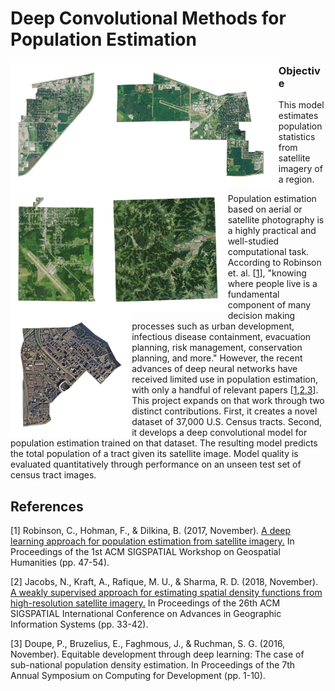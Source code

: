 # Deep Convolutional Methods for Population Estimation

<p align="center">
    <img src="Sample1.jpg" align="left" height=200 />
    <img src="Sample2.jpg" align="left" height=200 />
    <img src="Sample3.jpg" align="left" height=200 />
    <img src="Sample4.jpg" align="left" height=200 />
    <img src="Sample5.jpg" align="left" height=200 />
</p>


### Objective
This model estimates population statistics from satellite imagery of a region.

Population estimation based on aerial or satellite photography is a highly practical and well-studied computational task. According to Robinson et. al. [<a href=#1>1</a>], "knowing where people live is a fundamental component of many decision making processes such as urban development, infectious disease containment, evacuation planning, risk management, conservation planning, and more." However, the recent advances of deep neural networks have received limited use in population estimation, with only a handful of relevant papers [<a href=#1>1</a>,<a href=#2>2</a>,<a href=#3>3</a>]. This project expands on that work through two distinct contributions. First, it creates a novel dataset of 37,000 U.S. Census tracts. Second, it develops a deep convolutional model for population estimation trained on that dataset. The resulting model predicts the total population of a tract given its satellite image. Model quality is evaluated quantitatively through performance on an unseen test set of census tract images.

## References

[<a id=1>1</a>] Robinson, C., Hohman, F., & Dilkina, B. (2017, November). <a href="https://deeppop.github.io/resources/robinson2017-deeppop.pdf">A deep learning approach for population estimation from satellite imagery.</a> In Proceedings of the 1st ACM SIGSPATIAL Workshop on Geospatial Humanities (pp. 47-54).

[<a id=2>2</a>] Jacobs, N., Kraft, A., Rafique, M. U., & Sharma, R. D. (2018, November). <a href="https://arxiv.org/pdf/1810.09528.pdf">A weakly supervised approach for estimating spatial density functions from high-resolution satellite imagery.</a> In Proceedings of the 26th ACM SIGSPATIAL International Conference on Advances in Geographic Information Systems (pp. 33-42).

[<a id=3>3</a>] Doupe, P., Bruzelius, E., Faghmous, J., & Ruchman, S. G. (2016, November). Equitable development through deep learning: The case of sub-national population density estimation. In Proceedings of the 7th Annual Symposium on Computing for Development (pp. 1-10).
